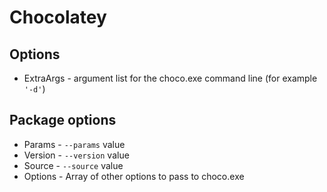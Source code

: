 # Chocolatey

## Options

- ExtraArgs - argument list for the choco.exe command line (for example `'-d'`)

## Package options

- Params  - `--params` value 
- Version - `--version` value 
- Source  - `--source` value
- Options - Array of other options to pass to choco.exe
